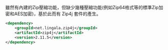 雖然有內建的Zip壓縮功能，但缺少幾種壓縮功能(例如Zip64格式等的標準Zip加密和AES加密)，基於此而有 Zip4j 套件的產生。
```xml
<dependency>
	<groupId>net.lingala.zip4j</groupId>
	<artifactId>zip4j</artifactId>
	<version>2.11.5</version>
</dependency>
```
